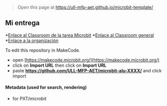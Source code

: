 
> Open this page at <https://ull-mfp-aet.github.io/microbit-template/>

## Mi entrega
*[Enlace al Classroom de la tarea Microbit](https://classroom.github.com/classrooms/149107114-ull-mfp-aet-2324-alu0100815207/assignments/microbit-paula)
*[Enlace al Classroom general](https://classroom.github.com/classrooms/149107114-ull-mfp-aet-2324-alu0100815207)
*[Enlace a la organización](https://github.com/ULL-MFP-AET-2324-alu0100815207)


To edit this repository in MakeCode.

* open [https://makecode.microbit.org/](https://makecode.microbit.org/)
* click on **Import URL** then click on **Import URL**
* paste **https://github.com/ULL-MFP-AET/microbit-alu-XXXX/** and click import

#### Metadata (used for search, rendering)

* for PXT/microbit


<script src="https://makecode.com/gh-pages-embed.js">
</script>
<script>makeCodeRender("{{ site.makecode.home_url }}", "{{ site.github.owner_name }}/{{ site.github.repository_name }}");
</script>
